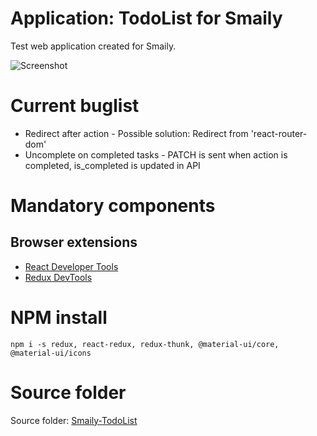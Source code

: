 # Application: TodoList for Smaily
Test web application created for Smaily.

![Screenshot](https://i.imgur.com/AZLgrDjm.png)

# Current buglist
 <ul>
  <li>Redirect after action - Possible solution: Redirect from 'react-router-dom' </li>
  <li>Uncomplete on completed tasks - PATCH is sent when action is completed, is_completed is updated in API</li>
 </ul>

# Mandatory components
 ## Browser extensions
 <ul>
  <li><a href="https://chrome.google.com/webstore/detail/react-developer-tools/fmkadmapgofadopljbjfkapdkoienihi">React Developer Tools</a>   </li>
 
  <li><a href="https://chrome.google.com/webstore/detail/redux-devtools/lmhkpmbekcpmknklioeibfkpmmfibljd">Redux DevTools</a></li>
 </ul>
 
# NPM install
`npm i -s redux, react-redux, redux-thunk, @material-ui/core, @material-ui/icons`

# Source folder
Source folder: <a href="https://drive.google.com/drive/folders/1-tMcod-6uyylFRyYypP0An7Ecwim7Zdp?usp=sharing">Smaily-TodoList</a>

